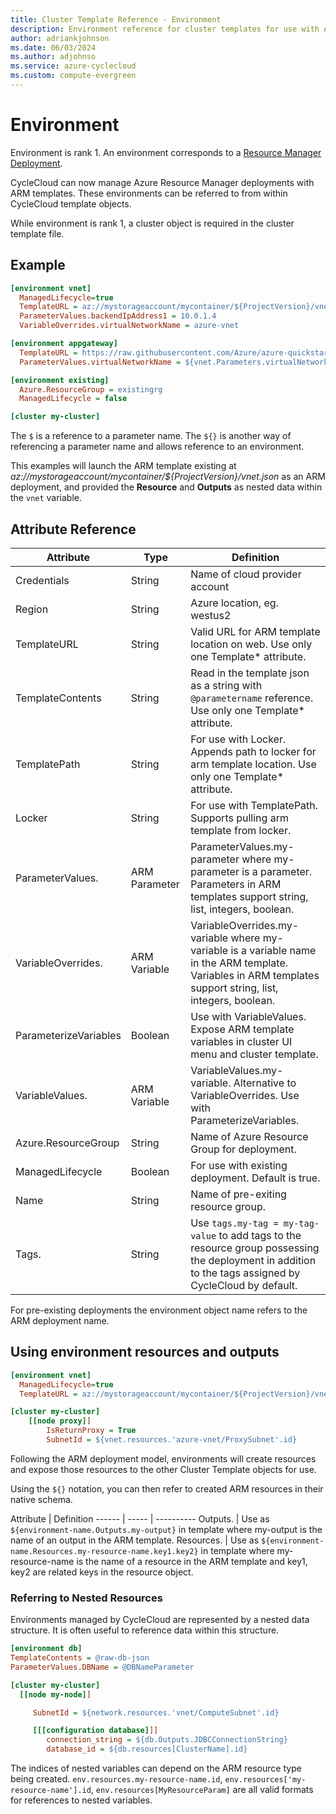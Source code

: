 ```yaml
---
title: Cluster Template Reference - Environment
description: Environment reference for cluster templates for use with Azure CycleCloud
author: adriankjohnson
ms.date: 06/03/2024
ms.author: adjohnso
ms.service: azure-cyclecloud
ms.custom: compute-evergreen
---
```


# Environment

Environment is rank 1.  An environment corresponds to a [Resource Manager Deployment](/azure/azure-resource-manager/resource-group-template-deploy).

CycleCloud can now manage Azure Resource Manager deployments with ARM templates. These environments can be referred to from within CycleCloud template objects.

While environment is rank 1, a cluster object is required in the cluster template file.

## Example

```ini
[environment vnet]
  ManagedLifecycle=true
  TemplateURL = az://mystorageaccount/mycontainer/${ProjectVersion}/vnet.json
  ParameterValues.backendIpAddress1 = 10.0.1.4
  VariableOverrides.virtualNetworkName = azure-vnet

[environment appgateway]
  TemplateURL = https://raw.githubusercontent.com/Azure/azure-quickstart-templates/master/101-application-gateway-waf/azuredeploy.json
  ParameterValues.virtualNetworkName = ${vnet.Parameters.virtualNetworkName}

[environment existing]
  Azure.ResourceGroup = existingrg
  ManagedLifecycle = false

[cluster my-cluster]
```

The `$` is a reference to a parameter name. The `${}` is another way of referencing a parameter name and allows reference to an environment.

This examples will launch the ARM template existing at _az://mystorageaccount/mycontainer/${ProjectVersion}/vnet.json_ as an ARM deployment, and provided the **Resource** and **Outputs** as nested data within the `vnet` variable.

## Attribute Reference

Attribute | Type | Definition
------ | ----- | ----------
Credentials | String | Name of cloud provider account
Region | String | Azure location, eg. westus2
TemplateURL | String | Valid URL for ARM template location on web. Use only one Template* attribute.
TemplateContents | String | Read in the template json as a string with `@parametername` reference. Use only one Template* attribute.
TemplatePath | String | For use with Locker. Appends path to locker for arm template location. Use only one Template* attribute.
Locker | String | For use with TemplatePath. Supports pulling arm template from locker.
ParameterValues. | ARM Parameter | ParameterValues.my-parameter where my-parameter is a parameter. Parameters in ARM templates support string, list, integers, boolean.
VariableOverrides. | ARM Variable | VariableOverrides.my-variable where my-variable is a variable name in the ARM template. Variables in ARM templates support string, list, integers, boolean.
ParameterizeVariables | Boolean | Use with VariableValues. Expose ARM template variables in cluster UI menu and cluster template.
VariableValues. | ARM Variable | VariableValues.my-variable. Alternative to VariableOverrides. Use with ParameterizeVariables.
Azure.ResourceGroup | String | Name of Azure Resource Group for deployment.
ManagedLifecycle | Boolean | For use with existing deployment. Default is true.
Name | String | Name of pre-exiting resource group.
Tags. | String | Use `tags.my-tag = my-tag-value` to add tags to the resource group possessing the deployment in addition to the tags assigned by CycleCloud by default.

For pre-existing deployments the environment object name refers to the ARM deployment name.

## Using environment resources and outputs

```ini
[environment vnet]
  ManagedLifecycle=true
  TemplateURL = az://mystorageaccount/mycontainer/${ProjectVersion}/vnet.json

[cluster my-cluster]
    [[node proxy]]
        IsReturnProxy = True
        SubnetId = ${vnet.resources.'azure-vnet/ProxySubnet'.id}
```

Following the ARM deployment model, environments will create resources and expose those resources to the other Cluster Template objects for use.

Using the `${}` notation, you can then refer to created ARM resources in their native schema.

Attribute | Definition
------ | ----- | ----------
Outputs. | Use as `${environment-name.Outputs.my-output}` in template where my-output is the name of an output in the ARM template.
Resources. | Use as `${environment-name.Resources.my-resource-name.key1.key2}` in template where my-resource-name is the name of a resource in the ARM template and key1, key2 are related keys in the resource object.

### Referring to Nested Resources

Environments managed by CycleCloud are represented by a nested data structure.  It is often useful to reference data within this structure.

```ini
[environment db]
TemplateContents = @raw-db-json
ParameterValues.DBName = @DBNameParameter

[cluster my-cluster]
  [[node my-node]]

     SubnetId = ${network.resources.'vnet/ComputeSubnet'.id}

     [[[configuration database]]]
        connection_string = ${db.Outputs.JDBCConnectionString}
        database_id = ${db.resources[ClusterName].id}
```

The indices of nested variables can depend on the ARM resource type being created. `env.resources.my-resource-name.id`, `env.resources['my-resource-name'].id`, `env.resources[MyResourceParam]` are all valid formats for references to nested variables. 
